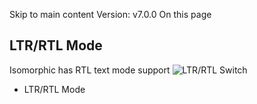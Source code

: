 Skip to main content
Version: v7.0.0
On this page
## LTR/RTL Mode​
Isomorphic has RTL text mode support
![LTR/RTL Switch](https://isomorphic-doc.vercel.app/assets/images/ltr-rtl-f95fe5b19281a98e25950799200e5b50.gif)
  * LTR/RTL Mode


